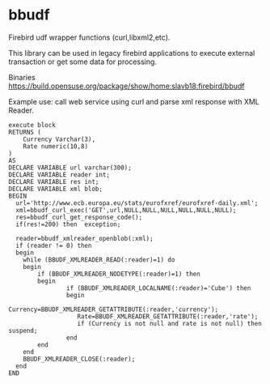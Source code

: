 bbudf
=====

Firebird udf wrapper functions (curl,libxml2,etc).

This library can be used in legacy firebird applications
to execute external transaction or get some data for processing.

Binaries
https://build.opensuse.org/package/show/home:slavb18:firebird/bbudf

Example use: call web service using curl and parse xml response with XML Reader.
```
execute block
RETURNS (
    Currency Varchar(3),
    Rate numeric(10,8)
)
AS
DECLARE VARIABLE url varchar(300);
DECLARE VARIABLE reader int;
DECLARE VARIABLE res int;
DECLARE VARIABLE xml blob;
BEGIN
  url='http://www.ecb.europa.eu/stats/eurofxref/eurofxref-daily.xml';
  xml=bbudf_curl_exec('GET',url,NULL,NULL,NULL,NULL,NULL,NULL);
  res=bbudf_curl_get_response_code();
  if(res!=200) then  exception;

  reader=bbudf_xmlreader_openblob(:xml);
  if (reader != 0) then
  begin
    while (BBUDF_XMLREADER_READ(:reader)=1) do
    begin
        if (BBUDF_XMLREADER_NODETYPE(:reader)=1) then
        begin
                if (BBUDF_XMLREADER_LOCALNAME(:reader)='Cube') then
                begin
                   Currency=BBUDF_XMLREADER_GETATTRIBUTE(:reader,'currency');
                   Rate=BBUDF_XMLREADER_GETATTRIBUTE(:reader,'rate');
                   if (Currency is not null and rate is not null) then suspend;
                end
        end
    end
    BBUDF_XMLREADER_CLOSE(:reader);
  end
END
```
